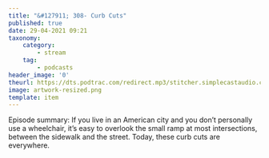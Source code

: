```yaml
---
title: "&#127911; 308- Curb Cuts"
published: true
date: 29-04-2021 09:21
taxonomy:
    category:
        - stream
    tag:
        - podcasts
header_image: '0'
theurl: https://dts.podtrac.com/redirect.mp3/stitcher.simplecastaudio.com/3bb687b0-04af-4257-90f1-39eef4e631b6/episodes/6131ce7e-b2a3-4508-a07c-d9516c0e4bb4/audio/128/default.mp3?aid=rss_feed&awCollectionId=3bb687b0-04af-4257-90f1-39eef4e631b6&awEpisodeId=6131ce7e-b2a3-4508-a07c-d9516c0e4bb4&feed=BqbsxVfO
image: artwork-resized.png
template: item
--- 
```

Episode summary: If you live in an American city and you don’t personally use a wheelchair, it’s easy to overlook the small ramp at most intersections, between the sidewalk and the street. Today, these curb cuts are everywhere.
